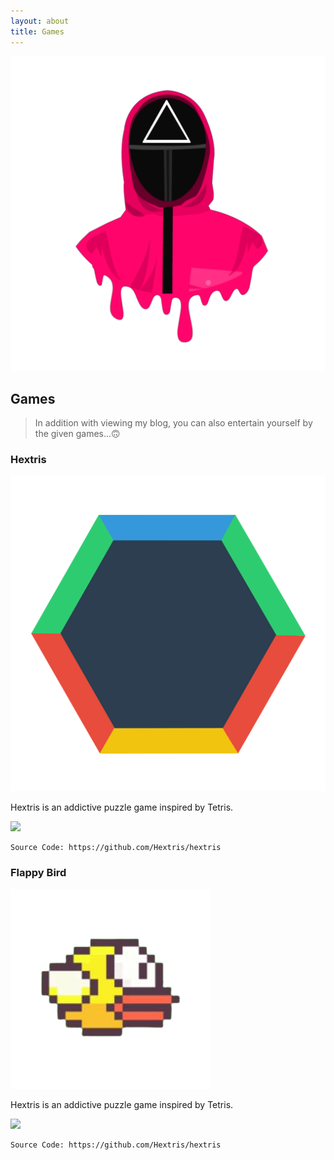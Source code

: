 ```yaml
---
layout: about
title: Games
---
```

![games](/images/41CDE775-4D85-46B1-8583-06097AC8E5CC.png "games")
## Games
> In addition with viewing my blog, you can also entertain yourself by the given games...🙃

### Hextris

![hextris](/images/F5AACA6E-0F3B-4260-9AA6-5FED43A3B20F.png "hextris")

Hextris is an addictive puzzle game inspired by Tetris. 

[<img src="https://i.ibb.co/wM4wKLV/PNG-image.png" width="500"/>](https://deviser.ga/hextris)

```hextris!
Source Code: https://github.com/Hextris/hextris
```

### Flappy Bird

![flappybird](/images/FAE66DDF-0A11-4CFE-BBDF-24E9A6A3CA92.png "flappybird")

Hextris is an addictive puzzle game inspired by Tetris. 

[<img src="https://i.ibb.co/wM4wKLV/PNG-image.png" width="500"/>](https://deviser.ga/hextris)

```hextris!
Source Code: https://github.com/Hextris/hextris
```
